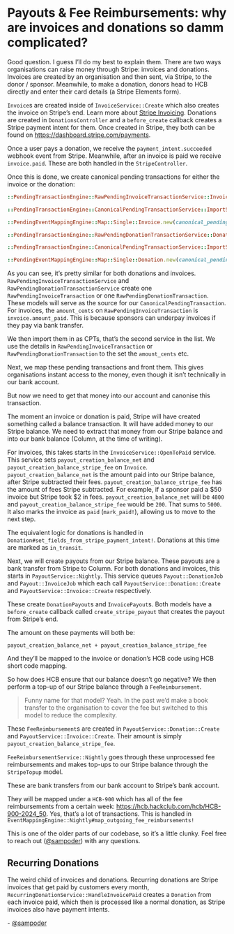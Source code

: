 # Payouts & Fee Reimbursements: why are invoices and donations so damm complicated?
Good question. I guess I’ll do my best to explain them. There are two ways organisations can raise money through Stripe: invoices and donations. Invoices are created by an organisation and then sent, via Stripe, to the donor / sponsor. Meanwhile, to make a donation, donors head to HCB directly and enter their card details (a Stripe Elements form).

`Invoice`s are created inside of `InvoiceService::Create` which also creates the invoice on Stripe’s end. Learn more about [Stripe Invoicing](https://stripe.com/invoicing). Donations are created in `DonationsController` and a `before_create` callback creates a Stripe payment intent for them. Once created in Stripe, they both can be found on https://dashboard.stripe.com/payments. 

Once a user pays a donation, we receive the `payment_intent.succeeded` webhook event from Stripe. Meanwhile, after an invoice is paid we receive `invoice.paid`. These are both handled in the `StripeController`.

Once this is done, we create canonical pending transactions for either the invoice or the donation:

```ruby
::PendingTransactionEngine::RawPendingInvoiceTransactionService::Invoice::ImportSingle.new(invoice:).run

::PendingTransactionEngine::CanonicalPendingTransactionService::ImportSingle::Invoice.new(raw_pending_invoice_transaction: rpit).run

::PendingEventMappingEngine::Map::Single::Invoice.new(canonical_pending_transaction: cpt).run
```

```ruby
::PendingTransactionEngine::RawPendingDonationTransactionService::Donation::ImportSingle.new(donation:).run

::PendingTransactionEngine::CanonicalPendingTransactionService::ImportSingle::Donation.new(raw_pending_donation_transaction: rpdt).run

::PendingEventMappingEngine::Map::Single::Donation.new(canonical_pending_transaction: cpt).run
```

As you can see, it’s pretty similar for both donations and invoices. `RawPendingInvoiceTransactionService` and `RawPendingDonationTransactionService` create one `RawPendingInvoiceTransaction` or one `RawPendingDonationTransaction`. These models will serve as the source for our `CanonicalPendingTransaction`. For invoices, the `amount_cents` on `RawPendingInvoiceTransaction` is `invoice.amount_paid`. This is because sponsors can underpay invoices if they pay via bank transfer.

We then import them in as CPTs, that’s the second service in the list. We use the details in `RawPendingInvoiceTransaction` or `RawPendingDonationTransaction` to the set the `amount_cents` etc.

Next, we map these pending transactions and front them. This gives organisations instant access to the money, even though it isn’t technically in our bank account.

But now we need to get that money into our account and canonise this transaction.

The moment an invoice or donation is paid, Stripe will have created something called a balance transaction. It will have added money to our Stripe balance. We need to extract that money from our Stripe balance and into our bank balance (Column, at the time of writing).

For invoices, this takes starts in the `InvoiceService::OpenToPaid` service. This service sets `payout_creation_balance_net` and `payout_creation_balance_stripe_fee` on `Invoice`. `payout_creation_balance_net` is the amount paid into our Stripe balance, after Stripe subtracted their fees. `payout_creation_balance_stripe_fee` has the amount of fees Stripe subtracted. For example, if a sponsor paid a $50 invoice but Stripe took $2 in fees. `payout_creation_balance_net` will be `4800` and `payout_creation_balance_stripe_fee` would be `200`. That sums to `5000`. It also marks the invoice as `paid` (`mark_paid!`), allowing us to move to the next step. 

The equivalent logic for donations is handled in `Donation#set_fields_from_stripe_payment_intent!`. Donations at this time are marked as  `in_transit`. 

Next, we will create payouts from our Stripe balance. These payouts are a bank transfer from Stripe to Column. For both donations and invoices, this starts in `PayoutService::Nightly`. This service queues `Payout::DonationJob` and `Payout::InvoiceJob` which each call `PayoutService::Donation::Create` and `PayoutService::Invoice::Create` respectively.

These create `DonationPayout`s and `InvoicePayout`s. Both models have a `before_create` callback called `create_stripe_payout` that creates the payout from Stripe’s end.

The amount on these payments will both be:

```
payout_creation_balance_net + payout_creation_balance_stripe_fee
```

And they’ll be mapped to the invoice or donation’s HCB code using HCB short code mapping.

So how does HCB ensure that our balance doesn’t go negative? We then perform a top-up of our Stripe balance through a `FeeReimbursement`.

> Funny name for that model? Yeah. In the past we’d make a book transfer to the organisation to cover the fee but switched to this model to reduce the complexity.

These `FeeReimbursement`s are created in `PayoutService::Donation::Create` and `PayoutService::Invoice::Create`. Their amount is simply `payout_creation_balance_stripe_fee`.

`FeeReimbursementService::Nightly` goes through these unprocessed fee reimbursements and makes top-ups to our Stripe balance through the `StripeTopup` model.

These are bank transfers from our bank account to Stripe’s bank account.

They will be mapped under a `HCB-900` which has all of the fee reimbursements from a certain week: https://hcb.hackclub.com/hcb/HCB-900-2024_50. Yes, that’s a lot of transactions. This is handled in `EventMappingEngine::Nightly#map_outgoing_fee_reimbursements!`

This is one of the older parts of our codebase, so it’s a little clunky. Feel free to reach out ([@sampoder](https://github.com/sampoder)) with any questions.

## Recurring Donations

The weird child of invoices and donations. Recurring donations are Stripe invoices that get paid by customers every month, `RecurringDonationService::HandleInvoicePaid` creates a `Donation` from each invoice paid, which then is processed like a normal donation, as Stripe invoices also have payment intents.

\- [@sampoder](https://github.com/sampoder)
